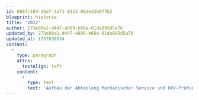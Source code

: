 ```yaml
---
id: 088fc18d-dbe7-4a71-8113-06de42b077b2
blueprint: historie
title: '2022'
author: 273e00a1-d447-4899-b66e-01da895d5a76
updated_by: 273e00a1-d447-4899-b66e-01da895d5a76
updated_at: 1737038534
content:
  -
    type: paragraph
    attrs:
      textAlign: left
    content:
      -
        type: text
        text: 'Aufbau der Abteilung Mechanischer Service und UVV-Prüfungen für Maschinen und Anlagen, wie z.B. Hochregallager, Fahrzeuggruppen und Bühnen. Ersatzteilvertrieb für Mechanische Teile'
---
```

